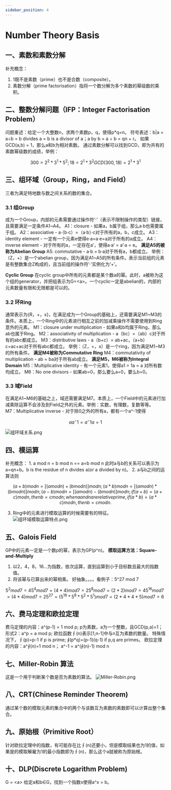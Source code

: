 ```yaml
---
sidebar_position: 4
---
```


# Number Theory Basis

## 一、素数和素数分解
补充概念：
1. 1既不是素数（prime）也不是合数（composite）。
2. 素数分解（prime factorisation）指将一个数分解为多个素数的幂级数的乘积。

## 二、整数分解问题（IFP：Integer Factorisation Problem）
问题重述：给定一个大整数n，求两个素数p，q，使得p*q=n。
符号表述：b|a = a÷b = b divides a = b is a divisor of a；a by b = a ÷ b = qn + r。
如果GCD(a,b) = 1，那么a和b为相对素数。
通过素数分解可以找到GCD，即为共有的素数幂级数的成绩，举例：

```math
300 = 2^2*3^1*5^2; 18 = 2^1*3^2

GCD(300,18) = 2^1*3^1
```

## 三、组环域（Group，Ring，and Field）
三者为满足特地数与数之间关系的数的集合。
### 3.1 组Group
成为一个Group，内部的元素需要通过操作符‘·’（表示不限制操作的类型）链接，且需要满足一定条件A1~A4。
A1：closure - 如果a，b属于组，那么a·b也需要属于组。
A2：associative - a·（b·c）=（a·b）·c对于所有的a，b，c成立。
A3：identity element - 一定有一个元素e使得e·a=a·e=a对于所有的a成立。
A4：inverse element - 对于所有的a，一定存在a’，使得a·a’ = a’·a = e。
**满足A5的被称为Abelian Group**
A5: commutative - a·b = b·a对于所有a，b都成立。
举例：（Z，+）是一个abelian group，因为满足A1~A5的所有条件。表示当前组的元素是有整数集合Z构成的，且当前组的操作符‘·’实例化为‘+’。

**Cyclic Group**
在cyclic group中所有的元素都是某个数a的幂。此时，a被称为这个组的generator，并把组表示为G=\<a>。一个cyclic一定是abelian的，内部的元素数量有限和无限都是可以的。
### 3.2 环Ring
通常表示为{R，+，x}，在满足成为一个Group的基础上，还需要满足M1~M3的条件。本质上，一个Ring中的元素进行相互之前的加减乘操作不需要使用到Ring意外的元素。
M1：closure under multiplication - 如果a和b均属于Ring，那么ab也属于Ring。
M2：associativity of multiplication - a（bc）=（ab）c对于所有的abc都成立。
M3：distributive laws - a（b+c）= ab+ac，（a+b）c=ac+ac对于所有abc都成立。
举例：（Z，+，x）是一个ring，因为满足M1~M3的所有条件。
**满足M4被称为Commutative Ring**
M4：commutativity of multiplication - ab = ba对于所有ab成立。
**满足M5，M6被称为Integral Domain**
M5：Multiplicative identity - 有一个元素1，使得a1 = 1a = a 对所有数均成立。
M6：No one divisors - 如果ab=0，那么要么a=0，要么b=0。

### 3.3 域Field
在满足A1~M6的基础之上，域还需要满足M7。本质上，一个Field中的元素进行加减乘除运算不会涉及到Field之外的元素。举例：实数，有理数，复数等等。
M7：Multiplicative inverse - 对于除0之外的所有a，都有一个a^-1使得
```math
aa^-1=a^-1a=1
```
![组环域关系.png](https://upload-images.jianshu.io/upload_images/23770791-d49946d924e0fd92.png?imageMogr2/auto-orient/strip%7CimageView2/2/w/1240)


## 四、模运算
补充概念：
1. 
a mod n = b mod n == a=b mod n
此时a与b的关系可以表示为a=qn+b。b is the residue of n divides a(or a divided by n)。
2. a与b之间的运算法则

```math
(a+b) mod n = [(a mod n) + (b mod n)] mod n;
(a*b) mod n = [(a mod n) * (b mod n)] mod n;
(a-b) mod n = [(a mod n) - (b mod n)] mod n;
if (a+b)=(a+c) mod n, then b=c mod n;
when a and n are relative prime, if (a*b) = (a*c) mod n, then b = c mod n.
```
3. Ring中的元素进行模取运算的时候需要有的特征。
![组环域模取运算特点.png](https://upload-images.jianshu.io/upload_images/23770791-e5119c57642f59b0.png?imageMogr2/auto-orient/strip%7CimageView2/2/w/1240)


## 五、Galois Field
GP中的元素一定是一个数p的幂，表示为GP(p^n)。
**模取运算方法：Square-and-Multiply**
1. 以2，4，8，16...为指数，依次运算，直到运算到小于目标数且最大的指数值。
2. 将该幂与已算出来的幂相乘。
好抽象。。。。看例子：5^27 mod 7

```math
5^2 mod 7 = 4
5^4 mod 7 = (4*4) mod 7 = 2
5^8 mod 7 = (2*2) mod 7 = 4
5^16 mod 7 = (4*4) mod 7 = 2
5^27 = (5^16 * 5^8 * 5^2 * 5^1) mod 7 = (2*4*4*5) mod 7 = 6
```

## 六、费马定理和欧拉定理
费马定理的内容：a^(p-1) = 1 mod p; p为素数，a为一个整数，且GCD(p,a)=1；
形式2：a^p = a mod p;
欧拉函数∮(n)表示[1,n-1]中与n互为素数的数量。
特殊情况下，∮(p)=p-1 if p is prime; ∮(p*q)=(p-1)(q-1) if p,q are primes。
欧拉定理的内容：a^∮(n)=1 mod n； a^-1 =  a^(∮(n)-1) mod n

## 七、Miller-Robin 算法
这是一个用于判断某个数是否为素数的算法。
![Miller-Robin.png](https://upload-images.jianshu.io/upload_images/23770791-5d166f586208900e.png?imageMogr2/auto-orient/strip%7CimageView2/2/w/1240)


## 八、CRT(Chinese Reminder Theorem)
通过某个数的模取元素的集合中的两个与该数互为素数的素数即可以计算出整个集合。

## 九、原始根（Primitive Root）
针对欧拉定理中的指数，有可能存在比∮(n)还要小，但是模取结果也为1的值，如果是的模取解雇为1的最小指数即为∮(n)，那么这个a就被称为原始根。

## 十、DLP(Discrete Logarithm Problem)
G = \<a> 给定a和b∈G，找到一个指数x使得a^x = b。





















